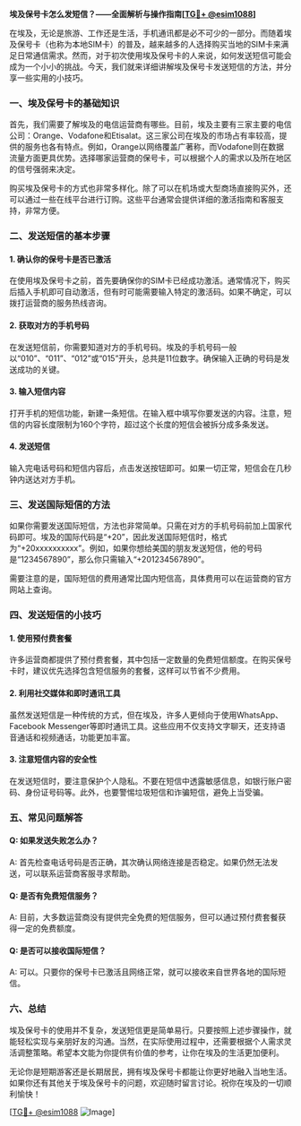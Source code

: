 **埃及保号卡怎么发短信？——全面解析与操作指南[[TG💪+ @esim1088](https://t.me/s/esim1088)]**

在埃及，无论是旅游、工作还是生活，手机通讯都是必不可少的一部分。而随着埃及保号卡（也称为本地SIM卡）的普及，越来越多的人选择购买当地的SIM卡来满足日常通信需求。然而，对于初次使用埃及保号卡的人来说，如何发送短信可能会成为一个小小的挑战。今天，我们就来详细讲解埃及保号卡发送短信的方法，并分享一些实用的小技巧。

### 一、埃及保号卡的基础知识

首先，我们需要了解埃及的电信运营商有哪些。目前，埃及主要有三家主要的电信公司：Orange、Vodafone和Etisalat。这三家公司在埃及的市场占有率较高，提供的服务也各有特点。例如，Orange以网络覆盖广著称，而Vodafone则在数据流量方面更具优势。选择哪家运营商的保号卡，可以根据个人的需求以及所在地区的信号强弱来决定。

购买埃及保号卡的方式也非常多样化。除了可以在机场或大型商场直接购买外，还可以通过一些在线平台进行订购。这些平台通常会提供详细的激活指南和客服支持，非常方便。

### 二、发送短信的基本步骤

#### 1. 确认你的保号卡是否已激活

在使用埃及保号卡之前，首先要确保你的SIM卡已经成功激活。通常情况下，购买后插入手机即可自动激活，但有时可能需要输入特定的激活码。如果不确定，可以拨打运营商的服务热线咨询。

#### 2. 获取对方的手机号码

在发送短信前，你需要知道对方的手机号码。埃及的手机号码一般以“010”、“011”、“012”或“015”开头，总共是11位数字。确保输入正确的号码是发送成功的关键。

#### 3. 输入短信内容

打开手机的短信功能，新建一条短信。在输入框中填写你要发送的内容。注意，短信的内容长度限制为160个字符，超过这个长度的短信会被拆分成多条发送。

#### 4. 发送短信

输入完电话号码和短信内容后，点击发送按钮即可。如果一切正常，短信会在几秒钟内送达对方手机。

### 三、发送国际短信的方法

如果你需要发送国际短信，方法也非常简单。只需在对方的手机号码前加上国家代码即可。埃及的国际代码是“+20”，因此发送国际短信时，格式为“+20xxxxxxxxxx”。例如，如果你想给美国的朋友发送短信，他的号码是“1234567890”，那么你只需输入“+201234567890”。

需要注意的是，国际短信的费用通常比国内短信高，具体费用可以在运营商的官方网站上查询。

### 四、发送短信的小技巧

#### 1. 使用预付费套餐

许多运营商都提供了预付费套餐，其中包括一定数量的免费短信额度。在购买保号卡时，建议优先选择包含短信服务的套餐，这样可以节省不少费用。

#### 2. 利用社交媒体和即时通讯工具

虽然发送短信是一种传统的方式，但在埃及，许多人更倾向于使用WhatsApp、Facebook Messenger等即时通讯工具。这些应用不仅支持文字聊天，还支持语音通话和视频通话，功能更加丰富。

#### 3. 注意短信内容的安全性

在发送短信时，要注意保护个人隐私。不要在短信中透露敏感信息，如银行账户密码、身份证号码等。此外，也要警惕垃圾短信和诈骗短信，避免上当受骗。

### 五、常见问题解答

#### Q: 如果发送失败怎么办？

A: 首先检查电话号码是否正确，其次确认网络连接是否稳定。如果仍然无法发送，可以联系运营商客服寻求帮助。

#### Q: 是否有免费短信服务？

A: 目前，大多数运营商没有提供完全免费的短信服务，但可以通过预付费套餐获得一定的免费额度。

#### Q: 是否可以接收国际短信？

A: 可以。只要你的保号卡已激活且网络正常，就可以接收来自世界各地的国际短信。

### 六、总结

埃及保号卡的使用并不复杂，发送短信更是简单易行。只要按照上述步骤操作，就能轻松实现与亲朋好友的沟通。当然，在实际使用过程中，还需要根据个人需求灵活调整策略。希望本文能为你提供有价值的参考，让你在埃及的生活更加便利。

无论你是短期游客还是长期居民，拥有埃及保号卡都能让你更好地融入当地生活。如果你还有其他关于埃及保号卡的问题，欢迎随时留言讨论。祝你在埃及的一切顺利愉快！

[[TG💪+ @esim1088](https://t.me/s/esim1088) ![Image](https://i.postimg.cc/4NQfJmqS/Snipaste-2025-05-13-00-14-12.png)]